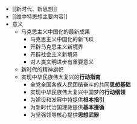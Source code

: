 - [[新时代、新思想]]
- [[维中特思想主要内容]]
- 意义
	- 马克思主义中国化的最新成果
		- 马克思主义中国化的新飞跃
		- 开辟马克思主义新境界
		- 开辟社会主义新境界
		- 对人类文明进步有重要意义
	- 新时代的精神旗帜
	- 实现中华民族伟大复兴的**行动指南**
		- 全党全国各族人民团结奋斗的共同**思想基础**
		- 实现中华民族伟大复兴中国梦的**行动纲领**
		- 为建设和发展中特提供**根本指引**
		- 为新时代治国理政提供**基本遵循**
		- 为坚强领导核心提供**思想武器**